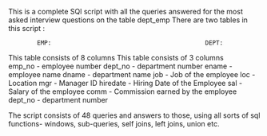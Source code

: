 This is a complete SQl script with all the queries answered for the most asked interview questions on the table dept_emp
There are two tables in this script :

            EMP:                                           DEPT:
This table consists of 8 columns             This table consists of 3 columns  
emp_no - employee number                     dept_no - department number
ename  - employee name                       dname - department name 
job - Job of the employee                    loc - Location 
mgr - Manager ID
hiredate - Hiring Date of the Employee
sal - Salary of the employee
comm - Commission earned by the employee
dept_no -  department number                                     
                                              
The script consists of 48 queries and answers to those, using all sorts of sql functions- windows, sub-queries, self joins, left joins, union etc.
